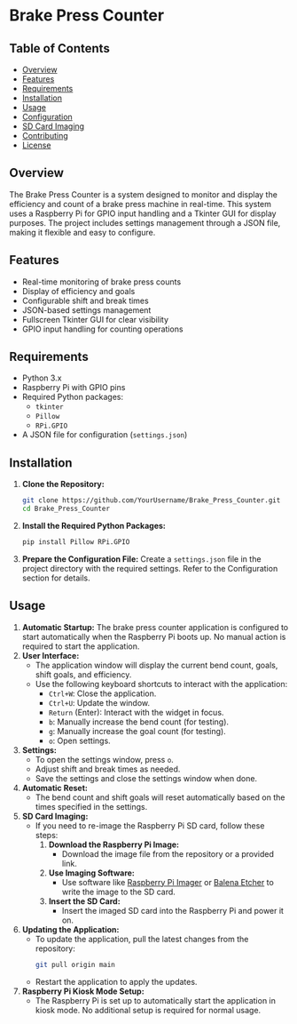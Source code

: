 # Brake Press Counter

## Table of Contents
- [Overview](#overview)
- [Features](#features)
- [Requirements](#requirements)
- [Installation](#installation)
- [Usage](#usage)
- [Configuration](#configuration)
- [SD Card Imaging](#sd-card-imaging)
- [Contributing](#contributing)
- [License](#license)

## Overview
The Brake Press Counter is a system designed to monitor and display the efficiency and count of a brake press machine in real-time. This system uses a Raspberry Pi for GPIO input handling and a Tkinter GUI for display purposes. The project includes settings management through a JSON file, making it flexible and easy to configure.

## Features
- Real-time monitoring of brake press counts
- Display of efficiency and goals
- Configurable shift and break times
- JSON-based settings management
- Fullscreen Tkinter GUI for clear visibility
- GPIO input handling for counting operations

## Requirements
- Python 3.x
- Raspberry Pi with GPIO pins
- Required Python packages:
  - `tkinter`
  - `Pillow`
  - `RPi.GPIO`
- A JSON file for configuration (`settings.json`)

## Installation
1. **Clone the Repository:**
   ```bash
   git clone https://github.com/YourUsername/Brake_Press_Counter.git
   cd Brake_Press_Counter

2. **Install the Required Python Packages:**
   ```bash
   pip install Pillow RPi.GPIO

3. **Prepare the Configuration File:**
   Create a `settings.json` file in the project directory with the required settings. Refer to the Configuration section for details.

## Usage
1. **Automatic Startup:**
   The brake press counter application is configured to start automatically when the Raspberry Pi boots up. No manual action is required to start the application.
2. **User Interface:**
   - The application window will display the current bend count, goals, shift goals, and efficiency.
   - Use the following keyboard shortcuts to interact with the application:
     - `Ctrl+W`: Close the application.
     - `Ctrl+U`: Update the window.
     - `Return` (Enter): Interact with the widget in focus.
     - `b`: Manually increase the bend count (for testing).
     - `g`: Manually increase the goal count (for testing).
     - `o`: Open settings.
3. **Settings:**
   - To open the settings window, press `o`.
   - Adjust shift and break times as needed.
   - Save the settings and close the settings window when done.
4. **Automatic Reset:**
   - The bend count and shift goals will reset automatically based on the times specified in the settings.
5. **SD Card Imaging:**
   - If you need to re-image the Raspberry Pi SD card, follow these steps:
     1. **Download the Raspberry Pi Image:**
        - Download the image file from the repository or a provided link.
     2. **Use Imaging Software:**
        - Use software like [Raspberry Pi Imager](https://www.raspberrypi.com/software/) or [Balena Etcher](https://www.balena.io/etcher/) to write the image to the SD card.
     3. **Insert the SD Card:**
        - Insert the imaged SD card into the Raspberry Pi and power it on.
6. **Updating the Application:**
   - To update the application, pull the latest changes from the repository:
     ```bash
     git pull origin main
     ```
   - Restart the application to apply the updates.
7. **Raspberry Pi Kiosk Mode Setup:**
   - The Raspberry Pi is set up to automatically start the application in kiosk mode. No additional setup is required for normal usage.


